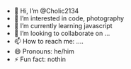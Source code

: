 - 👋 Hi, I’m @Cholic2134
- 👀 I’m interested in code, photography
- 🌱 I’m currently learning javascript
- 💞️ I’m looking to collaborate on ...
- 📫 How to reach me: ....
- 😄 Pronouns: he/him
- ⚡ Fun fact: nothin

<!---
Cholic2134/Cholic2134 is a ✨ special ✨ repository because its `README.md` (this file) appears on your GitHub profile.
You can click the Preview link to take a look at your changes.
--->
